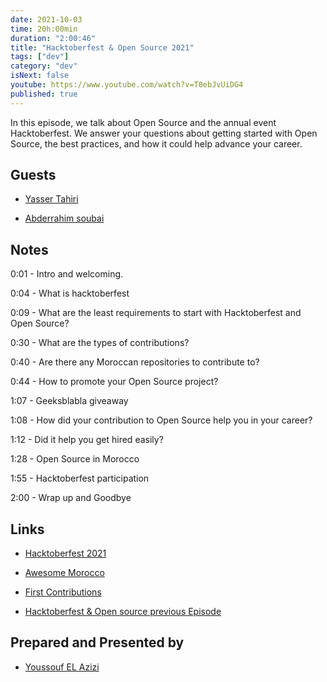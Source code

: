 ```yaml
---
date: 2021-10-03
time: 20h:00min
duration: "2:00:46"
title: "Hacktoberfest & Open Source 2021"
tags: ["dev"]
category: "dev"
isNext: false
youtube: https://www.youtube.com/watch?v=T0ebJvUiDG4
published: true
---
```


In this episode, we talk about Open Source and the annual event Hacktoberfest. We answer your questions about getting started with Open Source, the best practices, and how it could help advance your career.

## Guests

- [Yasser Tahiri](https://www.yezz.me/)

- [Abderrahim soubai](https://www.soubai.me/)

## Notes

0:01 - Intro and welcoming.

0:04 - What is hacktoberfest

0:09 - What are the least requirements to start with Hacktoberfest and Open Source?

0:30 - What are the types of contributions?

0:40 - Are there any Moroccan repositories to contribute to?

0:44 - How to promote your Open Source project?

1:07 - Geeksblabla giveaway

1:08 - How did your contribution to Open Source help you in your career?

1:12 - Did it help you get hired easily?

1:28 - Open Source in Morocco

1:55 - Hacktoberfest participation

2:00 - Wrap up and Goodbye

## Links

- [Hacktoberfest 2021](https://hacktoberfest.digitalocean.com/)

- [Awesome Morocco](https://github.com/DevC-Casa/awesome-morocco)

- [First Contributions](https://github.com/firstcontributions/first-contributions)

- [Hacktoberfest & Open source previous Episode](https://geeksblabla.com/blablas/hacktoberfest-open-source)

## Prepared and Presented by

- [Youssouf EL Azizi](https://elazizi.com/)
